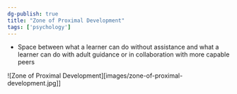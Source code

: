 ```yaml
---  
dg-publish: true  
title: "Zone of Proximal Development"  
tags: ['psychology']  
---  
```

  
- Space between what a learner can do without assistance and what a learner can do with adult guidance or in collaboration with more capable peers   
  
  
  
![Zone of Proximal Development][images/zone-of-proximal-development.jpg]]  
